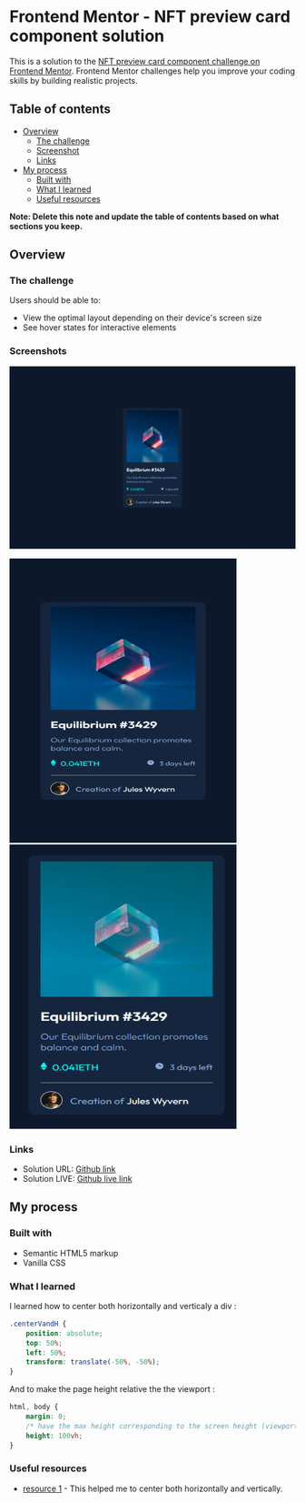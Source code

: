 # Frontend Mentor - NFT preview card component solution

This is a solution to the [NFT preview card component challenge on Frontend Mentor](https://www.frontendmentor.io/challenges/nft-preview-card-component-SbdUL_w0U). Frontend Mentor challenges help you improve your coding skills by building realistic projects. 

## Table of contents

- [Overview](#overview)
  - [The challenge](#the-challenge)
  - [Screenshot](#screenshots)
  - [Links](#links)
- [My process](#my-process)
  - [Built with](#built-with)
  - [What I learned](#what-i-learned)
  - [Useful resources](#useful-resources)

**Note: Delete this note and update the table of contents based on what sections you keep.**

## Overview

### The challenge

Users should be able to:

- View the optimal layout depending on their device's screen size
- See hover states for interactive elements

### Screenshots

<img src="screenshots/nft-preview-card.png">
<p float="left">
  <img src="screenshots/nft-preview-card-mobile.png" width="400" height="500">
  <img src="screenshots/nft-preview-hover.png" width="400" height="500">
</p>

### Links
- Solution URL: [Github link](https://github.com/codeFliers/Frontend-mentor/tree/main/newbie/NFT%20preview%20card%20component%20challenge%20hub/solution)
- Solution LIVE: [Github live link](https://codefliers.github.io/Frontend-mentor/newbie/NFT%20preview%20card%20component%20challenge%20hub/solution/)
## My process

### Built with

- Semantic HTML5 markup
- Vanilla CSS

### What I learned

I learned how to center both horizontally and verticaly a div :  

```css
.centerVandH {
    position: absolute;
    top: 50%;
    left: 50%;
    transform: translate(-50%, -50%);
}
```

And to make the page height relative the the viewport : 
```css
html, body {
    margin: 0;
    /* have the max height corresponding to the screen height (viewport height) */
    height: 100vh;
}
```

### Useful resources

- [resource 1](https://www.freecodecamp.org/news/how-to-center-anything-with-css-align-a-div-text-and-more/) - This helped me to center both horizontally and vertically.


